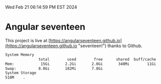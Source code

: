 Wed Feb 21 06:14:59 PM EST 2024

# Angular seventeen


This project is live at [https://angularseventeen.github.io](https://angularseventeen.github.io "seventeen!") thanks to Github.

```bash
System Memory
               total        used        free      shared  buff/cache   available
Mem:            15Gi       2.2Gi       2.0Gi       340Mi        11Gi        13Gi
Swap:          8.0Gi       182Mi       7.8Gi
System Storage
510M	.
```
